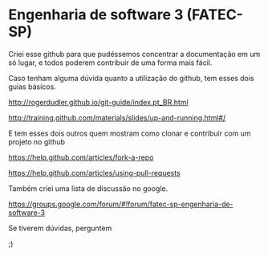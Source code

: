 Engenharia de software 3 (FATEC-SP)
===================

Criei esse github para que pudéssemos concentrar a documentação em um só lugar, e todos poderem contribuir de uma forma mais fácil.

Caso tenham alguma dúvida quanto a utilização do github, tem esses dois guias básicos.

http://rogerdudler.github.io/git-guide/index.pt_BR.html

http://training.github.com/materials/slides/up-and-running.html#/

E tem esses dois outros quem mostram como clonar e contribuir com um projeto no github

https://help.github.com/articles/fork-a-repo

https://help.github.com/articles/using-pull-requests

Também criei uma lista de discussão no google.

https://groups.google.com/forum/#!forum/fatec-sp-engenharia-de-software-3

Se tiverem dúvidas, perguntem

;)

